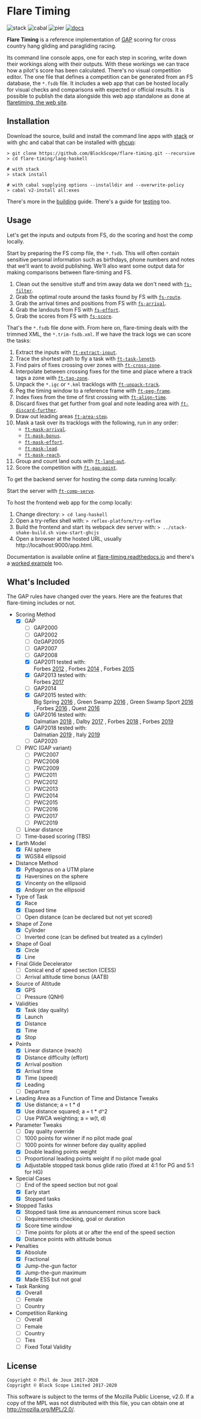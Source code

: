 # Flare Timing

![stack](https://github.com/BlockScope/flare-timing/workflows/stack/badge.svg)
![cabal](https://github.com/BlockScope/flare-timing/workflows/cabal/badge.svg)
![pier](https://github.com/BlockScope/flare-timing/workflows/pier/badge.svg)
[![docs](https://readthedocs.org/projects/flare-timing/badge/?version=latest)](https://flare-timing.readthedocs.io/en/latest/?badge=latest)

**Flare Timing** is a reference implementation of [GAP](lang-haskell/GAP.md)
scoring for cross country hang gliding and paragliding racing.

Its command line console apps, one for each step in scoring, write down their
workings along with their outputs. With these workings we can trace how
a pilot's score has been calculated. There's no visual competition editor. The
one file that defines a competition can be generated from an FS database, the
`*.fsdb` file. It includes a web app that can be hosted locally for visual
checks and comparisons with expected or official results. It is possible to
publish the data alongside this web app standalone as done at [flaretiming, the
web site](https://flaretiming.com).

## Installation

Download the source, build and install the command line apps with
[stack](https://docs.haskellstack.org) or with ghc and cabal that can be
installed with [ghcup](https://www.haskell.org/ghcup/):

```
> git clone https://github.com/BlockScope/flare-timing.git --recursive
> cd flare-timing/lang-haskell

# with stack
> stack install

# with cabal supplying options --installdir and --overwrite-policy
> cabal v2-install all:exes
```

There's more in the [building](lang-haskell/BUILDING.md) guide. There's a guide for
[testing](lang-haskell/TESTING.md) too.

## Usage

Let's get the inputs and outputs from FS, do the scoring and host the comp
locally.

Start by preparing the FS comp file, the `*.fsdb`. This will often contain
sensitive personal information such as birthdays, phone numbers and notes that
we'll want to avoid publishing. We'll also want some output data for making
comparisons between flare-timing and FS.

1. Clean out the sensitive stuff and trim away data we don't need with
[`fs-filter`](lang-haskell/flare-timing/prod-apps/fs-filter).  
2. Grab the optimal route around the tasks found by FS with
[`fs-route`](lang-haskell/flare-timing/prod-apps/fs-route).  
3. Grab the arrival times and positions from FS with
[`fs-arrival`](lang-haskell/flare-timing/prod-apps/fs-arrival).  
4. Grab the landouts from FS with
[`fs-effort`](lang-haskell/flare-timing/prod-apps/fs-effort).  
5. Grab the scores from FS with
[`fs-score`](lang-haskell/flare-timing/prod-apps/fs-score).  

That's the `*.fsdb` file done with. From here on, flare-timing deals with the
trimmed XML, the `*.trim-fsdb.xml`. If we have the track logs we can score the
tasks:

1. Extract the inputs with
[`ft-extract-input`](lang-haskell/flare-timing/prod-apps/extract-input).  
2. Trace the shortest path to fly a task with
[`ft-task-length`](lang-haskell/flare-timing/prod-apps/task-length).  
3. Find pairs of fixes crossing over zones with
[`ft-cross-zone`](lang-haskell/flare-timing/prod-apps/cross-zone).  
4. Interpolate between crossing fixes for the time and place where a track tags
a zone with [`ft-tag-zone`](lang-haskell/flare-timing/prod-apps/tag-zone).  
5. Unpack the `*.igc` or `*.kml` tracklogs with
[`ft-unpack-track`](lang-haskell/flare-timing/prod-apps/unpack-track).  
6. Peg the timing window to a reference frame with
[`ft-peg-frame`](lang-haskell/flare-timing/prod-apps/peg-frame).  
7. Index fixes from the time of first crossing with
[`ft-align-time`](lang-haskell/flare-timing/prod-apps/align-time).  
8. Discard fixes that get further from goal and note leading area with
[`ft-discard-further`](lang-haskell/flare-timing/prod-apps/discard-further).  
9. Draw out leading areas 
[`ft-area-step`](lang-haskell/flare-timing/prod-apps/area-step).  
10. Mask a task over its tracklogs with the following, run in any order:
    * [`ft-mask-arrival`](lang-haskell/flare-timing/prod-apps/mask-arrival).  
    * [`ft-mask-bonus`](lang-haskell/flare-timing/prod-apps/mask-bonus).  
    * [`ft-mask-effort`](lang-haskell/flare-timing/prod-apps/mask-effort).  
    * [`ft-mask-lead`](lang-haskell/flare-timing/prod-apps/mask-lead).  
    * [`ft-mask-reach`](lang-haskell/flare-timing/prod-apps/mask-reach).  
11. Group and count land outs with
[`ft-land-out`](lang-haskell/flare-timing/prod-apps/land-out).  
12. Score the competition with [`ft-gap-point`](lang-haskell/flare-timing/prod-apps/gap-point).  

To get the backend server for hosting the comp data running locally:

Start the server with
[`ft-comp-serve`](lang-haskell/app-serve).  

To host the frontend web app for the comp locally:

1. Change directory:
    `> cd lang-haskell`
2. Open a try-reflex shell with:
    `> reflex-platform/try-reflex`
3. Build the frontend and start its webpack dev server with:
    `> ../stack-shake-build.sh view-start-ghcjs`
4. Open a browser at the hosted URL, usually http://localhost:9000/app.html.

Documentation is available online at
[flare-timing.readthedocs.io](http://flare-timing.readthedocs.io/) and there's
a [worked example](lang-haskell/EXAMPLE.md) too.

## What's Included

The GAP rules have changed over the years. Here are the features that
flare-timing includes or not.

* Scoring Method
    - [x] GAP
        - [ ] GAP2000
        - [ ] GAP2002
        - [ ] OzGAP2005
        - [ ] GAP2007
        - [ ] GAP2008
        - [x] GAP2011 tested with:    
            Forbes [2012](http://2012-forbes.flaretiming.com)
            , Forbes [2014](http://2014-forbes.flaretiming.com)
            , Forbes [2015](http://2015-forbes.flaretiming.com)            
        - [x] GAP2013 tested with:    
            Forbes [2017](http://2017-forbes.flaretiming.com)
        - [ ] GAP2014
        - [x] GAP2015 tested with:    
            Big Spring [2016](http://2016-big-spring.flaretiming.com)
            , Green Swamp [2016](http://2016-greenswamp.flaretiming.com)
            , Green Swamp Sport [2016](http://2016-greenswamp-sport.flaretiming.com)
            , Forbes [2016](http://2016-forbes.flaretiming.com)
            , Quest [2016](http://2016-quest.flaretiming.com)
        - [x] GAP2016 tested with:    
            Dalmatian [2018](http://2018-dalmatian.flaretiming.com)
            , Dalby [2017](http://2017-dalby.flaretiming.com)
            , Forbes [2018](http://2018-forbes.flaretiming.com)
            , Forbes [2019](http://2018-forbes.flaretiming.com)
        - [x] GAP2018 tested with:    
            Dalmatian [2019](http://2019-dalmatian.flaretiming.com)
            , Italy [2019](http://2019-italy.flaretiming.com)
        - [ ] GAP2020
    - [ ] PWC (GAP variant)
        - [ ] PWC2007
        - [ ] PWC2008
        - [ ] PWC2009
        - [ ] PWC2011
        - [ ] PWC2012
        - [ ] PWC2013
        - [ ] PWC2014
        - [ ] PWC2015
        - [ ] PWC2016
        - [ ] PWC2017
        - [ ] PWC2019
    - [ ] Linear distance
    - [ ] Time-based scoring (TBS)
* Earth Model
    - [x] FAI sphere
    - [x] WGS84 ellipsoid
* Distance Method
    - [x] Pythagorus on a UTM plane
    - [x] Haversines on the sphere
    - [x] Vincenty on the ellipsoid
    - [x] Andoyer on the ellipsoid
* Type of Task
    - [x] Race
    - [x] Elapsed time
    - [ ] Open distance (can be declared but not yet scored)
* Shape of Zone
    - [x] Cylinder
    - [ ] Inverted cone (can be defined but treated as a cylinder)
* Shape of Goal
    - [x] Circle
    - [x] Line
* Final Glide Decelerator
    - [ ] Conical end of speed section (CESS)
    - [ ] Arrival altitude time bonus (AATB)
* Source of Altitude
    - [x] GPS
    - [ ] Pressure (QNH)
* Validities
    - [x] Task (day quality)
    - [x] Launch
    - [x] Distance
    - [x] Time
    - [x] Stop
* Points
    - [x] Linear distance (reach)
    - [x] Distance difficulty (effort)
    - [x] Arrival position
    - [x] Arrival time
    - [x] Time (speed)
    - [x] Leading
    - [ ] Departure
* Leading Area as a Function of Time and Distance Tweaks
    - [x] Use distance; a = t * d
    - [x] Use distance squared; a = t * d^2
    - [ ] Use PWCA weighting; a = w(t, d)
* Parameter Tweaks
    - [ ] Day quality override
    - [ ] 1000 points for winner if no pilot made goal
    - [ ] 1000 points for winner before day quality applied
    - [x] Double leading points weight
    - [ ] Proportional leading points weight if no pilot made goal
    - [x] Adjustable stopped task bonus glide ratio (fixed at 4:1 for PG and 5:1 for HG)
* Special Cases
    - [ ] End of the speed section but not goal
    - [x] Early start
    - [x] Stopped tasks
* Stopped Tasks
    - [x] Stopped task time as announcement minus score back
    - [ ] Requirements checking, goal or duration
    - [x] Score time window
    - [ ] Time points for pilots at or after the end of the speed section
    - [x] Distance points with altitude bonus
* Penalties
    - [x] Absolute
    - [x] Fractional
    - [x] Jump-the-gun factor
    - [x] Jump-the-gun maximum
    - [x] Made ESS but not goal
* Task Ranking
    - [x] Overall
    - [ ] Female
    - [ ] Country
* Competition Ranking
    - [ ] Overall
    - [ ] Female
    - [ ] Country
    - [ ] Ties
    - [ ] Fixed Total Validity

## License

```
Copyright © Phil de Joux 2017-2020
Copyright © Block Scope Limited 2017-2020
```

This software is subject to the terms of the Mozilla Public License, v2.0. If
a copy of the MPL was not distributed with this file, you can obtain one at
http://mozilla.org/MPL/2.0/.
